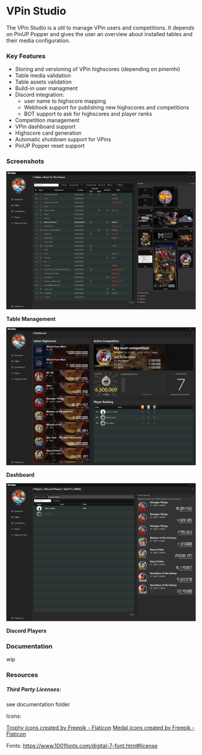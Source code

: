 # VPin Studio

The VPin Studio is a util to manage VPin users and competitions.
It depends on PinUP Popper and gives the user an overview about installed tables
and their media configuration.

### Key Features

- Storing and versioning of VPin highscores (depending on pinemhi)
- Table media validation
- Table assets validation
- Build-in user managment
- Discord integration:
  - user name to highscore mapping
  - Webhook support for publishing new highscores and competitions
  - BOT support to ask for highscores and player ranks
- Competition management
- VPin dashboard support
- Highscore card generation
- Automatic shutdown support for VPins
- PinUP Popper reset support

### Screenshots

<img src="./documentation/tables1.png" width="800">

__Table Management__

<img src="./documentation/dashboard1.png" width="800">

__Dashboard__

<img src="./documentation/players-discord.png" width="800">

__Discord Players__


### Documentation

wip


### Resources

##### Third Party Licenses:

see documentation folder

Icons:

<a href="https://www.flaticon.com/free-icons/trophy" title="trophy icons">Trophy icons created by Freepik - Flaticon</a>
<a href="https://www.flaticon.com/free-icons/medal" title="medal icons">Medal icons created by Freepik - Flaticon</a>

Fonts:
https://www.1001fonts.com/digital-7-font.html#license
